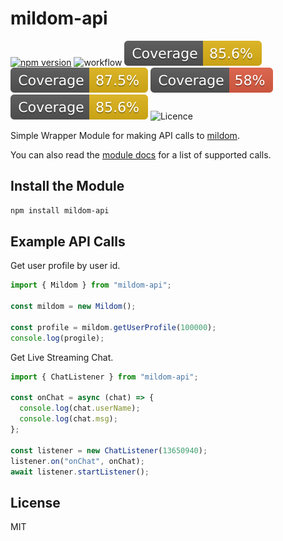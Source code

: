 # mildom-api

[![npm version](https://flat.badgen.net/npm/v/mildom-api)](https://www.npmjs.com/package/mildom-api)
![workflow](https://github.com/yushin-ito/mildom-api/actions/workflows/node.js.yml/badge.svg)
![Coverage:lines](coverage/badge-lines.svg)
![Coverage:functions](coverage/badge-functions.svg)
![Coverage:branches](coverage/badge-branches.svg)
![Coverage:statements](coverage/badge-statements.svg)
![Licence](https://img.shields.io/badge/license-MIT-blue.svg?maxAge=43200)

Simple Wrapper Module for making API calls to [mildom](https://www.mildom.com).

You can also read the [module docs](doc) for a list of supported calls.

## Install the Module

```bash
npm install mildom-api
```

## Example API Calls

Get user profile by user id.

```js
import { Mildom } from "mildom-api";

const mildom = new Mildom();

const profile = mildom.getUserProfile(100000);
console.log(progile);
```

Get Live Streaming Chat.

```js
import { ChatListener } from "mildom-api";

const onChat = async (chat) => {
  console.log(chat.userName);
  console.log(chat.msg);
};

const listener = new ChatListener(13650940);
listener.on("onChat", onChat);
await listener.startListener();
```

## License

MIT
